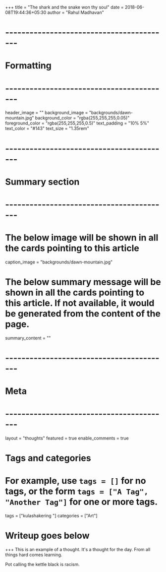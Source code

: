 +++
title = "The shark and the snake won thy soul"
date = 2018-06-08T19:44:36+05:30
author = "Rahul Madhavan"

# -----------------------------------------
# Formatting
# -----------------------------------------
header_image = ""
background_image = "backgrounds/dawn-mountain.jpg"
background_color = "rgba(255,255,255,0.05)"
foreground_color = "rgba(255,255,255,0.5)"
text_padding = "10% 5%"
text_color = "#143"
text_size = "1.35rem"
# -----------------------------------------
# Summary section
# -----------------------------------------
# The below image will be shown in all the cards pointing to this article
caption_image = "backgrounds/dawn-mountain.jpg"
# The below summary message will be shown in all the cards pointing to this article. If not available, it would be generated from the content of the page.
summary_content = ""
# -----------------------------------------
# Meta
# -----------------------------------------
layout = "thoughts"
featured = true
enable_comments = true

# Tags and categories
# For example, use `tags = []` for no tags, or the form `tags = ["A Tag", "Another Tag"]` for one or more tags.
tags = ["kulashakering "]
categories = ["Art"]

# Writeup goes below
+++
This is an example of a thought. It's a thought for the day. From all things hard comes learning.

Pot calling the kettle black is racism.